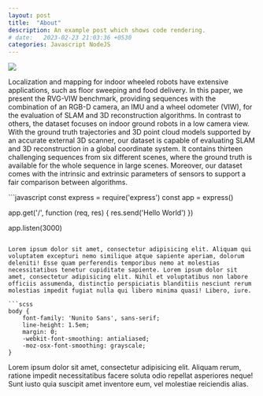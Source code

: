 ```yaml
---
layout: post
title:  "About"
description: An example post which shows code rendering.
# date:   2023-02-23 21:03:36 +0530
categories: Javascript NodeJS
---
```

<img src="{{ site.baseurl }}/assets/textures/red.jpg">
<p>
Localization and mapping for indoor wheeled robots have extensive applications, such as floor sweeping and food delivery. In this paper, we present the RVG-VIW benchmark, providing sequences with the combination of an RGB-D camera, an IMU and a wheel odometer (VIW), for the evaluation of SLAM and 3D reconstruction algorithms. In contrast to others, the dataset focuses on indoor ground robots in a low camera view. With the ground truth trajectories
and 3D point cloud models supported by an accurate external 3D scanner, our dataset is capable of evaluating SLAM and 3D reconstruction in a global coordinate system. It contains thirteen challenging sequences from six different scenes, where the ground truth is available for the whole sequence in large scenes. Moreover, our dataset comes with the intrinsic and extrinsic parameters of sensors to support a fair comparison between algorithms.
</p>
```javascript
const express = require('express')
const app = express()
 
app.get('/', function (req, res) {
  res.send('Hello World')
})
 
app.listen(3000)
```

Lorem ipsum dolor sit amet, consectetur adipisicing elit. Aliquam qui voluptatem excepturi nemo similique atque sapiente aperiam, dolorum deleniti! Esse quam perferendis temporibus nemo at molestias necessitatibus tenetur cupiditate sapiente. Lorem ipsum dolor sit amet, consectetur adipisicing elit. Nihil et voluptatibus non labore officiis assumenda, distinctio perspiciatis blanditiis nesciunt rerum molestias impedit fugiat nulla qui libero minima quasi! Libero, iure.

```scss
body {
	font-family: 'Nunito Sans', sans-serif;
	line-height: 1.5em;
	margin: 0;
	-webkit-font-smoothing: antialiased;
	-moz-osx-font-smoothing: grayscale;
}
```
Lorem ipsum dolor sit amet, consectetur adipisicing elit. Aliquam rerum, ratione impedit necessitatibus facere soluta odio repellat asperiores neque! Sunt iusto quia suscipit amet inventore eum, vel molestiae reiciendis alias.
